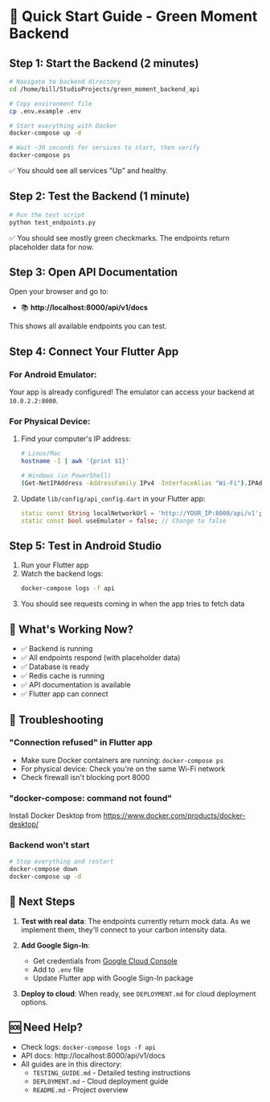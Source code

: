 # 🚀 Quick Start Guide - Green Moment Backend

## Step 1: Start the Backend (2 minutes)

```bash
# Navigate to backend directory
cd /home/bill/StudioProjects/green_moment_backend_api

# Copy environment file
cp .env.example .env

# Start everything with Docker
docker-compose up -d

# Wait ~30 seconds for services to start, then verify
docker-compose ps
```

✅ You should see all services "Up" and healthy.

## Step 2: Test the Backend (1 minute)

```bash
# Run the test script
python test_endpoints.py
```

✅ You should see mostly green checkmarks. The endpoints return placeholder data for now.

## Step 3: Open API Documentation

Open your browser and go to:
- 📚 **http://localhost:8000/api/v1/docs**

This shows all available endpoints you can test.

## Step 4: Connect Your Flutter App

### For Android Emulator:
Your app is already configured! The emulator can access your backend at `10.0.2.2:8000`.

### For Physical Device:
1. Find your computer's IP address:
   ```bash
   # Linux/Mac
   hostname -I | awk '{print $1}'
   
   # Windows (in PowerShell)
   (Get-NetIPAddress -AddressFamily IPv4 -InterfaceAlias "Wi-Fi").IPAddress
   ```

2. Update `lib/config/api_config.dart` in your Flutter app:
   ```dart
   static const String localNetworkUrl = 'http://YOUR_IP:8000/api/v1';
   static const bool useEmulator = false; // Change to false
   ```

## Step 5: Test in Android Studio

1. Run your Flutter app
2. Watch the backend logs:
   ```bash
   docker-compose logs -f api
   ```
3. You should see requests coming in when the app tries to fetch data

## 🎯 What's Working Now?

- ✅ Backend is running
- ✅ All endpoints respond (with placeholder data)
- ✅ Database is ready
- ✅ Redis cache is running
- ✅ API documentation is available
- ✅ Flutter app can connect

## 🔧 Troubleshooting

### "Connection refused" in Flutter app
- Make sure Docker containers are running: `docker-compose ps`
- For physical device: Check you're on the same Wi-Fi network
- Check firewall isn't blocking port 8000

### "docker-compose: command not found"
Install Docker Desktop from https://www.docker.com/products/docker-desktop/

### Backend won't start
```bash
# Stop everything and restart
docker-compose down
docker-compose up -d
```

## 📱 Next Steps

1. **Test with real data**: The endpoints currently return mock data. As we implement them, they'll connect to your carbon intensity data.

2. **Add Google Sign-In**: 
   - Get credentials from [Google Cloud Console](https://console.cloud.google.com/)
   - Add to `.env` file
   - Update Flutter app with Google Sign-In package

3. **Deploy to cloud**: When ready, see `DEPLOYMENT.md` for cloud deployment options.

## 🆘 Need Help?

- Check logs: `docker-compose logs -f api`
- API docs: http://localhost:8000/api/v1/docs
- All guides are in this directory:
  - `TESTING_GUIDE.md` - Detailed testing instructions
  - `DEPLOYMENT.md` - Cloud deployment guide
  - `README.md` - Project overview